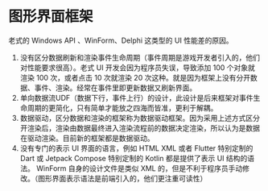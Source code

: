 # 图形界面框架

老式的 Windows API 、WinForm、Delphi 这类型的 UI 性能差的原因。

1. 没有区分数据刷新和渲染事件生命周期（事件周期是游戏开发者引入的，他们对性能要求很高）。老式 UI 开发会因为程序员失误，导致添加 100 个对象就渲染 100 次，或者点击 10 次就渲染 20 次这种。就是因为框架上没有分开数据、事件、渲染。经常在事件里即更新数据又刷新界面。
2. 单向数据流UDF（数据下行，事件上行）的设计，此设计是后来框架对事件生命周期的更简化，只有简单才能放之四海而皆准，更利于解耦。
3. 数据驱动，区分数据和渲染的框架称为数据驱动框架。因为采用上述方式区分开渲染后，渲染由数据最终进入渲染流程前的数据决定渲染，所以认为是数据在驱动渲染。目前新的框架都是数据驱动。
4. 没有专门的表示 UI 界面的语言，例如 HTML XML 或者 Flutter 特别定制的 Dart 或 Jetpack Compose 特别定制的 Kotlin 都是提供了表示 UI 结构的语法。 WinForm 自身的设计文件是类似 XML 的，但是不利于程序员手动修改。（图形界面表示语法是前端引入的，他们更注重可读性）
